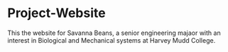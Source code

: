 # Project-Website
 This the website for Savanna Beans, a senior engineering majaor with an interest in Biological and Mechanical systems at Harvey Mudd College.
 
